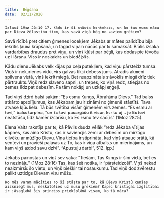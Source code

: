 ```yaml
---
title:  Bēgšana
date:  02/11/2020
---
```


`Izlasi 1Moz 28:10–17. Kāds ir šī stāsta konteksts, un ko tas mums māca par Dieva žēlastību tiem, kas savā ziņā bēg no saviem grēkiem?`

Savā rīcībā pret citiem ģimenes locekļiem Jēkabs ar mātes palīdzību bija iekritis ļaunā krāpšanā, un tagad viņam nācās par to samaksāt. Brālis izsaka vardarbības draudus pret viņu, un viņš kļūst par bēgli, kas dodas pie tēvoča uz Hāranu. Viss ir neskaidrs un biedējošs.

Kādu dienu Jēkabs velk kājas pa ceļa putekļiem, kad viņu pārsteidz tumsa. Viņš ir nekurienes vidū, virs galvas tikai debess jums. Atradis akmeni spilvena vietā, viņš iekrīt miegā. Bet neapzinātais stāvoklis miegā drīz tiek pārtraukts. Viņš redz slaveno sapni, un trepes, ko viņš redz, stiepjas no zemes līdz pat debesīm. Pa tām nokāpj un uzkāpj eņģeļi.

Tad viņš dzird balsi sakām: “Es esmu Kungs, Ābrahāma Dievs.” Tad balss atkārto apsolījumus, kas Jēkabam jau ir zināmi no ģimenē stāstītā. Tava atvase kļūs liela. Tā būs svētība visām ģimenēm virs zemes. “Es esmu ar tevi,” balss turpina, “un Es tevi pasargāšu it visur, kur tu ej .. jo Es tevi neatstāšu, līdz kamēr izdarīšu, ko Es esmu tev sacījis” (1Moz 28:15).

Elena Vaita rakstīja par to, kā Pāvils daudz vēlāk “redz Jēkaba vīzijas kāpnes, kas aino Kristu, kas ir savienojis zemi ar debesīm un mirstīgo cilvēku ar mūžīgo Dievu. Viņa ticība ir stiprināta, kad viņš atsauc prātā, kā sentēvi un pravieši paļāvās uz To, kas ir viņa atbalsts un mierinājums, un kam viņš atdod savu dzīvi”. “Apustuļu darbi”, 512. lpp.)

Jēkabs pamostas un viņš sev saka: “Tiešām, Tas Kungs ir šinī vietā, bet es to nezināju.” (1Moz 28:16) Tas, kas šeit notika, ir “pārsteidzoši”. Viņš nekad neaizmirsīs šo vietu, un viņš piešķir tai nosaukumu. Tad viņš dod zvērestu palikt uzticīgs Dievam visu mūžu.

`Ko mēs varam mācīties no šī stāsta par to, kā Dievs Kristū cenšas aizsniegt mūs, neskatoties uz mūsu grēkiem? Kāpēc kristīgai izglītībai ir jāsaglabā šis princips priekšplānā visam, ko tā māca?`